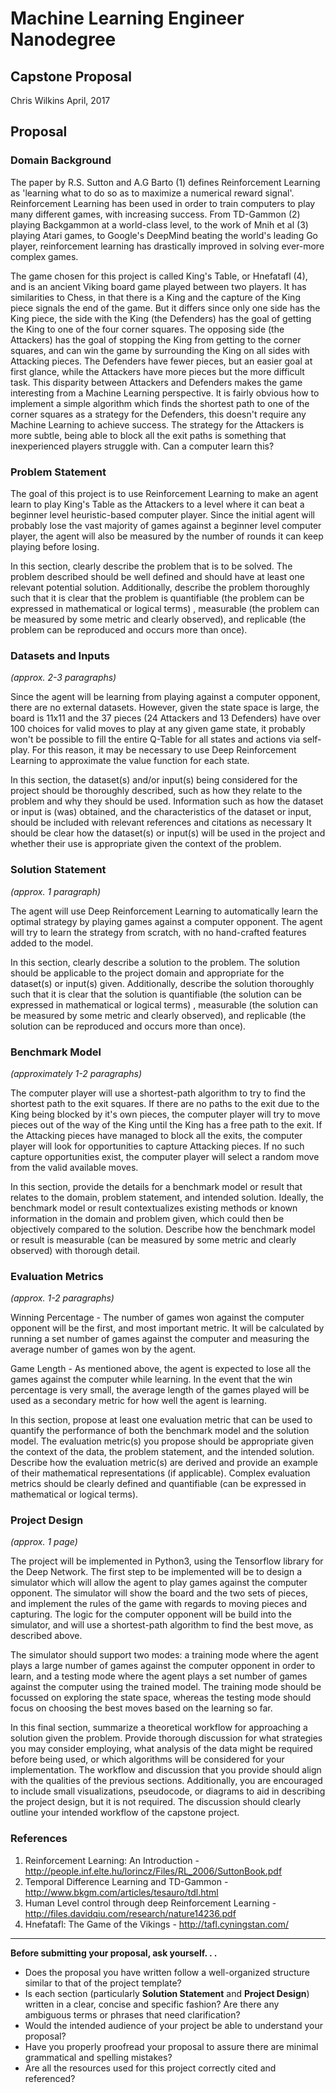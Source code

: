 # Machine Learning Engineer Nanodegree
## Capstone Proposal
Chris Wilkins
April, 2017

## Proposal

### Domain Background

The paper by R.S. Sutton and A.G Barto (1) defines Reinforcement Learning as 'learning what to do so as to maximize a numerical reward signal'. 
Reinforcement Learning has been used in order to train computers to play many different games, with increasing success. From TD-Gammon (2) playing Backgammon at a world-class level, 
to the work of Mnih et al (3) playing Atari games, to Google's DeepMind beating the world's leading Go player, reinforcement learning has drastically improved in solving ever-more complex games.

The game chosen for this project is called King's Table, or Hnefatafl (4), and is an ancient Viking board game played between two players. It has similarities to Chess, in that there is a King
and the capture of the King piece signals the end of the game. But it differs since only one side has the King piece, the side with the King (the Defenders) has the goal of getting the King
to one of the four corner squares. The opposing side (the Attackers) has the goal of stopping the King from getting to the corner squares, and can win the game by surrounding the King on all sides
with Attacking pieces. The Defenders have fewer pieces, but an easier goal at first glance, while the Attackers have more pieces but the more difficult task.
This disparity between Attackers and Defenders makes the game interesting from a Machine Learning perspective. It is fairly obvious how to implement a simple algorithm which finds the shortest path to 
one of the corner squares as a strategy for the Defenders, this doesn't require any Machine Learning to achieve success. The strategy for the Attackers is more subtle, being able to block all the exit 
paths is something that inexperienced players struggle with. Can a computer learn this?


### Problem Statement

The goal of this project is to use Reinforcement Learning to make an agent learn to play King's Table as the Attackers to a level where it can beat a beginner level heuristic-based computer player. 
Since the initial agent will probably lose the vast majority of games against a beginner level computer player, the agent will also be measured by the number of rounds it can keep playing before losing.


In this section, clearly describe the problem that is to be solved. The problem described should be well defined and should have at least one relevant potential solution. 
Additionally, describe the problem thoroughly such that it is clear that the problem is quantifiable (the problem can be expressed in mathematical or logical terms) , 
measurable (the problem can be measured by some metric and clearly observed), and replicable (the problem can be reproduced and occurs more than once).

### Datasets and Inputs
_(approx. 2-3 paragraphs)_

Since the agent will be learning from playing against a computer opponent, there are no external datasets. However, given the state space is large, the board is 11x11 and the 
37 pieces (24 Attackers and 13 Defenders) have over 100 choices for valid moves to play at any given game state, it probably won't be possible to fill the entire Q-Table for all states and actions via self-play. 
For this reason, it may be necessary to use Deep Reinforcement Learning to approximate the value function for each state.

In this section, the dataset(s) and/or input(s) being considered for the project should be thoroughly described, such as how they relate to the problem and why they should be used. 
Information such as how the dataset or input is (was) obtained, and the characteristics of the dataset or input, should be included with relevant references and citations as necessary 
It should be clear how the dataset(s) or input(s) will be used in the project and whether their use is appropriate given the context of the problem.

### Solution Statement
_(approx. 1 paragraph)_

The agent will use Deep Reinforcement Learning to automatically learn the optimal strategy by playing games against a computer opponent. The agent will try to learn the strategy from scratch,
with no hand-crafted features added to the model.

In this section, clearly describe a solution to the problem. The solution should be applicable to the project domain and appropriate for the dataset(s) or input(s) given. 
Additionally, describe the solution thoroughly such that it is clear that the solution is quantifiable (the solution can be expressed in mathematical or logical terms) , 
measurable (the solution can be measured by some metric and clearly observed), and replicable (the solution can be reproduced and occurs more than once).

### Benchmark Model
_(approximately 1-2 paragraphs)_

The computer player will use a shortest-path algorithm to try to find the shortest path to the exit squares. If there are no paths to the exit due to the King being blocked by it's own pieces,
the computer player will try to move pieces out of the way of the King until the King has a free path to the exit. If the Attacking pieces have managed to block all the exits, the computer player
will look for opportunities to capture Attacking pieces. If no such capture opportunities exist, the computer player will select a random move from the valid available moves.

In this section, provide the details for a benchmark model or result that relates to the domain, problem statement, and intended solution. 
Ideally, the benchmark model or result contextualizes existing methods or known information in the domain and problem given, which could then be objectively compared to the solution. 
Describe how the benchmark model or result is measurable (can be measured by some metric and clearly observed) with thorough detail.

### Evaluation Metrics
_(approx. 1-2 paragraphs)_

Winning Percentage - The number of games won against the computer opponent will be the first, and most important metric. It will be calculated by running a set number of games against the 
computer and measuring the average number of games won by the agent.

Game Length - As mentioned above, the agent is expected to lose all the games against the computer while learning. In the event that the win percentage is very small, the average length of the 
games played will be used as a secondary metric for how well the agent is learning.


In this section, propose at least one evaluation metric that can be used to quantify the performance of both the benchmark model and the solution model. 
The evaluation metric(s) you propose should be appropriate given the context of the data, the problem statement, and the intended solution. 
Describe how the evaluation metric(s) are derived and provide an example of their mathematical representations (if applicable). Complex evaluation metrics should be clearly defined and quantifiable (can be expressed in mathematical or logical terms).

### Project Design
_(approx. 1 page)_

The project will be implemented in Python3, using the Tensorflow library for the Deep Network. The first step to be implemented will be to design a simulator which will allow the agent
to play games against the computer opponent. The simulator will show the board and the two sets of pieces, and implement the rules of the game with regards to moving pieces and capturing. 
The logic for the computer opponent will be build into the simulator, and will use a shortest-path algorithm to find the best move, as described above.

The simulator should support two modes: a training mode where the agent plays a large number of games against the computer opponent in order to learn, and a testing mode where the agent
plays a set number of games against the computer using the trained model. The training mode should be focussed on exploring the state space, whereas the testing mode should focus on 
choosing the best moves based on the learning so far.


In this final section, summarize a theoretical workflow for approaching a solution given the problem. 
Provide thorough discussion for what strategies you may consider employing, what analysis of the data might be required before being used, or which algorithms will be considered for your implementation. 
The workflow and discussion that you provide should align with the qualities of the previous sections. 
Additionally, you are encouraged to include small visualizations, pseudocode, or diagrams to aid in describing the project design, but it is not required. 
The discussion should clearly outline your intended workflow of the capstone project.

### References

1. Reinforcement Learning: An Introduction - http://people.inf.elte.hu/lorincz/Files/RL_2006/SuttonBook.pdf
2. Temporal Difference Learning and TD-Gammon - http://www.bkgm.com/articles/tesauro/tdl.html
3. Human Level control through deep Reinforcement Learning - http://files.davidqiu.com/research/nature14236.pdf
4. Hnefatafl: The Game of the Vikings - http://tafl.cyningstan.com/

-----------

**Before submitting your proposal, ask yourself. . .**

- Does the proposal you have written follow a well-organized structure similar to that of the project template?
- Is each section (particularly **Solution Statement** and **Project Design**) written in a clear, concise and specific fashion? Are there any ambiguous terms or phrases that need clarification?
- Would the intended audience of your project be able to understand your proposal?
- Have you properly proofread your proposal to assure there are minimal grammatical and spelling mistakes?
- Are all the resources used for this project correctly cited and referenced?
